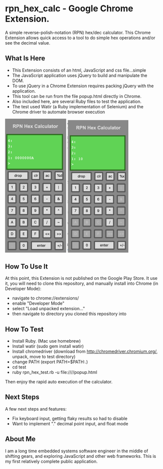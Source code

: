 # rpn_hex_calc - Google Chrome Extension.

A simple reverse-polish-notation (RPN) hex/dec calculator.  This Chrome Extension allows quick access to a tool to do simple hex operations and/or see the decimal value.

## What Is Here

- This Extension consists of an html, JavaScript and css file...simple
- The JavaScript application uses jQuery to build and manipulate the DOM.
- To use jQuery in a Chrome Extension requires packing jQuery with the application.
- This tool can be run from the file popup.html directly in Chrome.
- Also included here, are several Ruby files to test the application.
- The test used Watir (a Ruby implementation of Selenium) and the Chrome driver to automate browser execution

<img src="/images/image3.png" width="200"> <img src="/images/image4.png" width="200">

## How To Use It

At this point, this Extension is not published on the Google Play Store.  It use it, you will need to clone this repository, and manually install into Chrome (in Developer Mode):

- navigate to chrome://extensions/
- enable "Developer Mode"
- select "Load unpacked extension..."
- then navigate to directory you cloned this repository into

## How To Test

- Install Ruby. (Mac use homebrew)
- Install watir (sudo gem install watir)
- Install chromedriver (download from http://chromedriver.chromium.org/, unpack, move to test directory)
- change PATH (export PATH=$PATH:.)
- cd test
- ruby rpn_hex_test.rb -u file:///<path to files>/popup.html

Then enjoy the rapid auto execution of the calculator.



## Next Steps

A few next steps and features:

- Fix keyboard input, getting flaky results so had to disable
- Want to implement "." decimal point input, and float mode


## About Me
I am a long time embedded systems software engineer in the middle of shifting gears, and exploring JavaScript and other web frameworks.  This is my first relatively complete public application.
